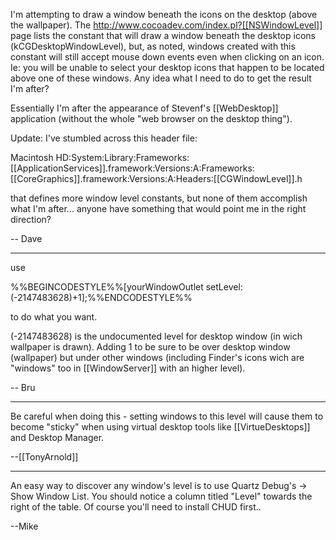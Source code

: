 I'm attempting to draw a window beneath the icons on the desktop (above the wallpaper). The http://www.cocoadev.com/index.pl?[[NSWindowLevel]] page lists the constant that will draw a window beneath the desktop icons (kCGDesktopWindowLevel), but, as noted, windows created with this constant will still accept mouse down events even when clicking on an icon. Ie: you will be unable to select your desktop icons that happen to be located above one of these windows. Any idea what I need to do to get the result I'm after?

Essentially I'm after the appearance of Stevenf's [[WebDesktop]] application (without the whole "web browser on the desktop thing").

Update: I've stumbled across this header file:

Macintosh HD:System:Library:Frameworks:[[ApplicationServices]].framework:Versions:A:Frameworks:[[CoreGraphics]].framework:Versions:A:Headers:[[CGWindowLevel]].h

that defines more window level constants, but none of them accomplish what I'm after... anyone have something that would point me in the right direction?

-- Dave

----

use

%%BEGINCODESTYLE%%[yourWindowOutlet setLevel:(-2147483628)+1];%%ENDCODESTYLE%%

to do what you want.

(-2147483628) is the undocumented level for desktop window (in wich wallpaper is drawn).
Adding 1 to be sure to be over desktop window (wallpaper) but under other windows (including Finder's icons wich are "windows" too in [[WindowServer]] with an higher level).

-- Bru

----

Be careful when doing this - setting windows to this level will cause them to become "sticky" when using virtual desktop tools like [[VirtueDesktops]] and Desktop Manager.

--[[TonyArnold]]

----

An easy way to discover any window's level is to use Quartz Debug's -> Show Window List. You should notice a column titled "Level" towards the right of the table. Of course you'll need to install CHUD first..

--Mike